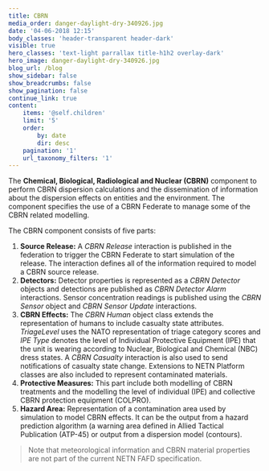 ```yaml
---
title: CBRN
media_order: danger-daylight-dry-340926.jpg
date: '04-06-2018 12:15'
body_classes: 'header-transparent header-dark'
visible: true
hero_classes: 'text-light parrallax title-h1h2 overlay-dark'
hero_image: danger-daylight-dry-340926.jpg
blog_url: /blog
show_sidebar: false
show_breadcrumbs: false
show_pagination: false
continue_link: true
content:
    items: '@self.children'
    limit: '5'
    order:
        by: date
        dir: desc
    pagination: '1'
    url_taxonomy_filters: '1'
---
```


The **Chemical, Biological, Radiological and Nuclear (CBRN)** component to perform CBRN dispersion calculations and the dissemination of information about the dispersion effects on entities and the environment. The component specifies the use of a CBRN Federate to manage some of the CBRN related modelling.

The CBRN component consists of five parts:

1. **Source Release:**  A _CBRN Release_ interaction is published in the federation to trigger the CBRN Federate to start simulation of the release. The interaction defines all of the information required to model a CBRN source release.
2. **Detectors:** Detector properties is represented as a _CBRN Detector_ objects and detections are published as _CBRN Detector Alarm_ interactions. Sensor concentration readings is published using the _CBRN Sensor_ object and _CBRN Sensor Update_ interactions. 
3. **CBRN Effects:** The _CBRN Human_ object class extends the representation of humans to include casualty state attributes. _TriageLevel_ uses the NATO representation of triage category scores and _IPE Type_ denotes the level of Individual Protective Equipment (IPE) that the unit is wearing according to Nuclear, Biological and Chemical (NBC) dress states. A _CBRN Casualty_ interaction is also used to send notifications of casualty state change. Extensions to NETN Platform classes are also included to represent contaminated materials.
4. **Protective Measures:** This part include both modelling of CBRN treatments and the modelling the level of  individual (IPE) and collective CBRN protection equipment (COLPRO). 
5. **Hazard Area:** Representation of a contamination area used by simulation to model CBRN effects. It can be the output from a hazard prediction algorithm (a warning area defined in Allied Tactical Publication (ATP-45) or output from a dispersion model (contours).
 
 
> Note that meteorological information and CBRN material properties are not part of the current NETN FAFD specification.